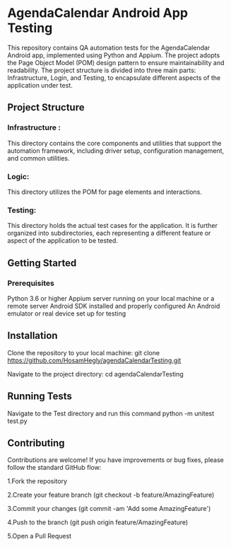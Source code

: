 # AgendaCalendar Android App Testing
This repository contains QA automation tests for the AgendaCalendar Android app, implemented using Python and Appium. The project adopts the Page Object Model (POM) design pattern to ensure maintainability and readability. The project structure is divided into three main parts: Infrastructure, Login, and Testing, to encapsulate different aspects of the application under test.

## Project Structure
### Infrastructure : 
This directory contains the core components and utilities that support the automation framework, including driver setup, configuration management, and common utilities.

### Logic: 
This directory utilizes the POM for page elements and interactions.

### Testing: 
This directory holds the actual test cases for the application. It is further organized into subdirectories, each representing a different feature or aspect of the application to be tested.

## Getting Started
### Prerequisites
Python 3.6 or higher
Appium server running on your local machine or a remote server
Android SDK installed and properly configured
An Android emulator or real device set up for testing

## Installation
Clone the repository to your local machine:
git clone https://github.com/HosamHegly/agendaCalendarTesting.git

Navigate to the project directory:
cd agendaCalendarTesting

## Running Tests
Navigate to the Test directory and run this command
python -m unitest test.py

## Contributing
Contributions are welcome! If you have improvements or bug fixes, please follow the standard GitHub flow:

1.Fork the repository

2.Create your feature branch (git checkout -b feature/AmazingFeature)

3.Commit your changes (git commit -am 'Add some AmazingFeature')

4.Push to the branch (git push origin feature/AmazingFeature)

5.Open a Pull Request
